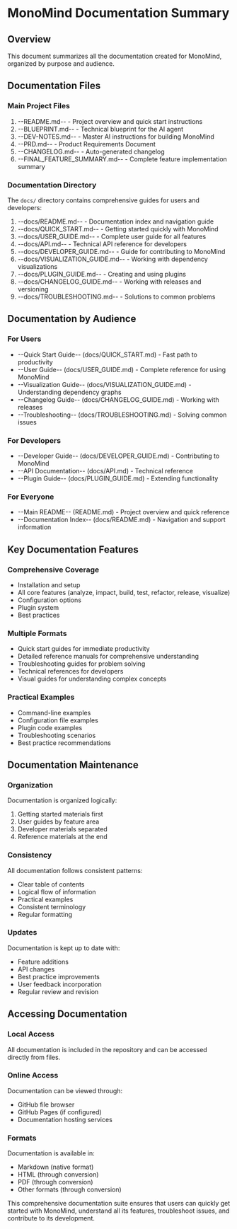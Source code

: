 # MonoMind Documentation Summary

## Overview

This document summarizes all the documentation created for MonoMind, organized by purpose and audience.

## Documentation Files

### Main Project Files

1. --README.md-- - Project overview and quick start instructions  
2. --BLUEPRINT.md-- - Technical blueprint for the AI agent  
3. --DEV-NOTES.md-- - Master AI instructions for building MonoMind  
4. --PRD.md-- - Product Requirements Document  
5. --CHANGELOG.md-- - Auto-generated changelog  
6. --FINAL_FEATURE_SUMMARY.md-- - Complete feature implementation summary  

### Documentation Directory

The `docs/` directory contains comprehensive guides for users and developers:

1. --docs/README.md-- - Documentation index and navigation guide  
2. --docs/QUICK_START.md-- - Getting started quickly with MonoMind  
3. --docs/USER_GUIDE.md-- - Complete user guide for all features  
4. --docs/API.md-- - Technical API reference for developers  
5. --docs/DEVELOPER_GUIDE.md-- - Guide for contributing to MonoMind  
6. --docs/VISUALIZATION_GUIDE.md-- - Working with dependency visualizations  
7. --docs/PLUGIN_GUIDE.md-- - Creating and using plugins  
8. --docs/CHANGELOG_GUIDE.md-- - Working with releases and versioning  
9. --docs/TROUBLESHOOTING.md-- - Solutions to common problems  

## Documentation by Audience

### For Users

- --Quick Start Guide-- (docs/QUICK_START.md) - Fast path to productivity  
- --User Guide-- (docs/USER_GUIDE.md) - Complete reference for using MonoMind  
- --Visualization Guide-- (docs/VISUALIZATION_GUIDE.md) - Understanding dependency graphs  
- --Changelog Guide-- (docs/CHANGELOG_GUIDE.md) - Working with releases  
- --Troubleshooting-- (docs/TROUBLESHOOTING.md) - Solving common issues  

### For Developers

- --Developer Guide-- (docs/DEVELOPER_GUIDE.md) - Contributing to MonoMind  
- --API Documentation-- (docs/API.md) - Technical reference  
- --Plugin Guide-- (docs/PLUGIN_GUIDE.md) - Extending functionality  

### For Everyone

- --Main README-- (README.md) - Project overview and quick reference  
- --Documentation Index-- (docs/README.md) - Navigation and support information  

## Key Documentation Features

### Comprehensive Coverage

- Installation and setup  
- All core features (analyze, impact, build, test, refactor, release, visualize)  
- Configuration options  
- Plugin system  
- Best practices  

### Multiple Formats

- Quick start guides for immediate productivity  
- Detailed reference manuals for comprehensive understanding  
- Troubleshooting guides for problem solving  
- Technical references for developers  
- Visual guides for understanding complex concepts  

### Practical Examples

- Command-line examples  
- Configuration file examples  
- Plugin code examples  
- Troubleshooting scenarios  
- Best practice recommendations  

## Documentation Maintenance

### Organization

Documentation is organized logically:

1. Getting started materials first  
2. User guides by feature area  
3. Developer materials separated  
4. Reference materials at the end  

### Consistency

All documentation follows consistent patterns:

- Clear table of contents  
- Logical flow of information  
- Practical examples  
- Consistent terminology  
- Regular formatting  

### Updates

Documentation is kept up to date with:

- Feature additions  
- API changes  
- Best practice improvements  
- User feedback incorporation  
- Regular review and revision  

## Accessing Documentation

### Local Access

All documentation is included in the repository and can be accessed directly from files.

### Online Access

Documentation can be viewed through:

- GitHub file browser  
- GitHub Pages (if configured)  
- Documentation hosting services  

### Formats

Documentation is available in:

- Markdown (native format)  
- HTML (through conversion)  
- PDF (through conversion)  
- Other formats (through conversion)  

This comprehensive documentation suite ensures that users can quickly get started with MonoMind, understand all its features, troubleshoot issues, and contribute to its development.
